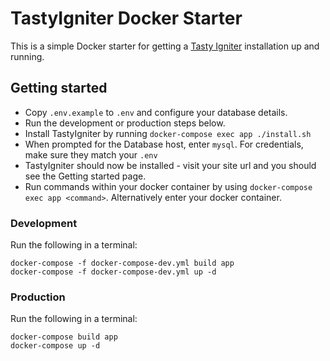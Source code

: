 # TastyIgniter Docker Starter
This is a simple Docker starter for getting a [Tasty Igniter](https://tastyigniter.com/) installation up and running.

## Getting started

- Copy `.env.example` to `.env` and configure your database details.
- Run the development or production steps below.
- Install TastyIgniter by running `docker-compose exec app ./install.sh`
- When prompted for the Database host, enter `mysql`. For credentials, make sure they match your `.env`
- TastyIgniter should now be installed - visit your site url and you should see the Getting started page.
- Run commands within your docker container by using `docker-compose exec app <command>`. Alternatively enter your docker container.

### Development
Run the following in a terminal:
```shell
docker-compose -f docker-compose-dev.yml build app
docker-compose -f docker-compose-dev.yml up -d 
```

### Production
Run the following in a terminal:
```shell
docker-compose build app
docker-compose up -d
```
